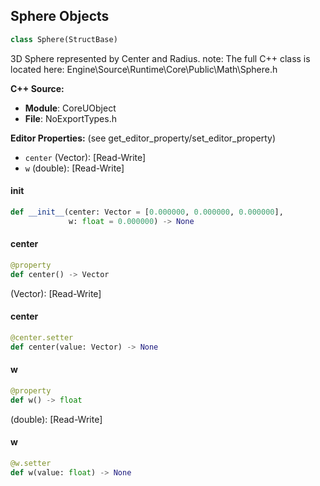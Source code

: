 ## Sphere Objects

```python
class Sphere(StructBase)
```

3D Sphere represented by Center and Radius.
note: The full C++ class is located here: Engine\Source\Runtime\Core\Public\Math\Sphere.h

**C++ Source:**

- **Module**: CoreUObject
- **File**: NoExportTypes.h

**Editor Properties:** (see get_editor_property/set_editor_property)

- ``center`` (Vector):  [Read-Write]
- ``w`` (double):  [Read-Write]

<a id="unreal.Sphere.__init__"></a>

#### __init__

```python
def __init__(center: Vector = [0.000000, 0.000000, 0.000000],
             w: float = 0.000000) -> None
```

<a id="unreal.Sphere.center"></a>

#### center

```python
@property
def center() -> Vector
```

(Vector):  [Read-Write]

<a id="unreal.Sphere.center"></a>

#### center

```python
@center.setter
def center(value: Vector) -> None
```

<a id="unreal.Sphere.w"></a>

#### w

```python
@property
def w() -> float
```

(double):  [Read-Write]

<a id="unreal.Sphere.w"></a>

#### w

```python
@w.setter
def w(value: float) -> None
```

<a id="unreal.TemplateString"></a>